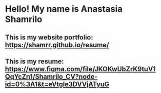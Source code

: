 # Hello! My name is Anastasia Shamrilo  
## This is my website portfolio: https://shamrr.github.io/resume/  
## This is my resume: https://www.figma.com/file/JKOKwUbZrK9tuV1QqYcZn1/Shamrilo_CV?node-id=0%3A1&t=eVtgIe3DVVjATyuG